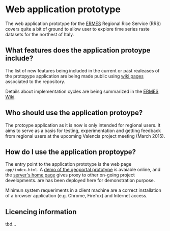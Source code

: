 # Web application prototype
The web application prototype for the [ERMES](http://www.ermes-fp7space.eu/) Regional Rice Service (RRS) covers quite a bit of ground to allow user to explore time series raste datasets for the northest of Italy.


## What features does the application protoype include? 
The list of new features being included in the current or past realeases of the protopype application are being made public using [wiki pages](https://github.com/ermes-fp7space/regional-prototype/wiki) associated to the repository.

Details about implementation cycles are being summarized in the [ERMES Wiki](http://www.ermes-fp7space.eu/ermeswiki).

## Who should use the application protoype?
The protoype application as it is now is only intended for regional users. It aims to serve as a basis for testing, experimentation and getting feedback from regional users at the upcoming Valencia project meeting (March 2015). 

## How do I use the application proptoype?
The entry point to the application prototype is the web page `app/index.html`. A [demo of the geoportal prototype](http://ermes.dlsi.uji.es/prototype/geoportal/) is avaiable online, and the [server's home page](http://ermes.dlsi.uji.es/) gives proxy to other on-going project developments. are  has been deployed here for demonstration purpose. 

Minimun system requeriments in a client machine are a correct installation of a browser application (e.g. Chrome, Firefox) and Internet access.

## Licencing information 
tbd...
